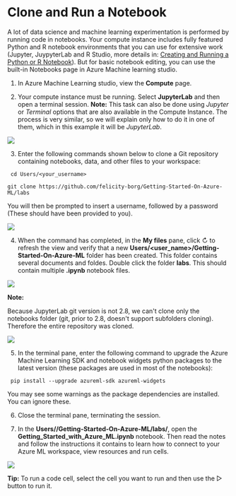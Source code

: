 # Clone and Run a Notebook

A lot of data science and machine learning experimentation is performed by running code in notebooks. Your compute instance includes fully featured Python and R notebook environments that you can use for extensive work (Jupyter, JuypyterLab and R Studio, more details in: [Creating and Running a Python or R Notebook](https://github.com/felicity-borg/Getting-Started-On-Azure-ML/blob/main/Creating-and-Running-a-Python-Notebook.md)). But for basic notebook editing, you can use the built-in Notebooks page in Azure Machine learning studio.

1. In Azure Machine Learning studio, view the **Compute** page.

2. Your compute instance must be running. Select **JupyterLab** and then open a terminal session.
**Note:** This task can also be done using _Jupyter_ or _Terminal_ options that are also available in the Compute Instance. The process is very similar, so we will explain only how to do it in one of them, which in this example it will be _JupyterLab_.

![](https://github.com/felicity-borg/Getting-Started-On-Azure-ML/blob/main/Images/clonenotebook1.gif)

3. Enter the following commands shown below to clone a Git repository containing notebooks, data, and other files to your workspace:

` cd Users/<your_username>`

 `git clone https://github.com/felicity-borg/Getting-Started-On-Azure-ML/labs`
 
You will then be prompted to insert a username, followed by a password (These should have been provided to you). 

![](https://github.com/felicity-borg/Getting-Started-On-Azure-ML/blob/main/Images/Notebook2.PNG)
 
 4. When the command has completed, in the **My files** pane, click ↻ to refresh the view and verify that a new **Users/<user_name>/Getting-Started-On-Azure-ML** folder has been created. This folder contains several documents and foldes. Double click the folder **labs**. This should contain multiple **.ipynb** notebook files.
 
![](https://github.com/felicity-borg/Getting-Started-On-Azure-ML/blob/main/Images/Notebook4.PNG)

**Note:** 

Because JupyterLab git version is not 2.8, we can't clone only the notebooks folder (git, prior to 2.8, doesn't support subfolders cloning). Therefore the entire repository was cloned.

 ![](https://github.com/felicity-borg/Getting-Started-On-Azure-ML/blob/main/Images/Notebook3.PNG)
 
 5. In the terminal pane, enter the following command to upgrade the Azure Machine Learning SDK and notebook widgets python packages to the latest version (these packages are used in most of the notebooks):
 
 ` pip install --upgrade azureml-sdk azureml-widgets`
 
 You may see some warnings as the package dependencies are installed. You can ignore these.
 
 6. Close the terminal pane, terminating the session.
 
 7. In the **Users//Getting-Started-On-Azure-ML/labs/**, open the **Getting_Started_with_Azure_ML.ipynb** notebook. Then read the notes and follow the instructions it contains to learn how to connect to your Azure ML workspace, view resources and run cells. 
 
  ![](https://github.com/felicity-borg/Getting-Started-On-Azure-ML/blob/main/Images/Notebook5.PNG)
 
 **Tip:** To run a code cell, select the cell you want to run and then use the ▷ button to run it.


